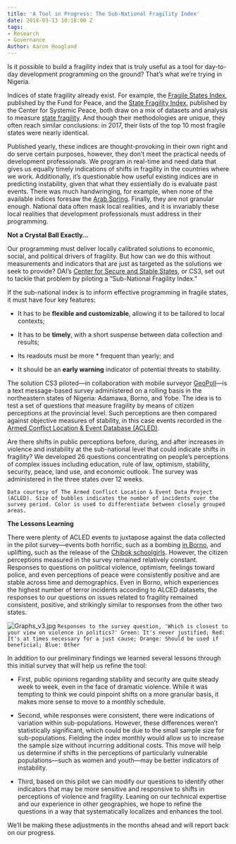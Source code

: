 ```yaml
---
title: 'A Tool in Progress: The Sub-National Fragility Index'
date: 2018-03-13 18:18:00 Z
tags:
- Research
- Governance
Author: Aaron Hoagland
---
```


Is it possible to build a fragility index that is truly useful as a tool for day-to-day development programming on the ground? That’s what we’re trying in Nigeria.

Indices of state fragility already exist. For example, the [Fragile States Index](http://fundforpeace.org/fsi/), published by the Fund for Peace, and the [State Fragility Index](http://www.systemicpeace.org/warlist/warlist.htm), published by the Center for Systemic Peace, both draw on a mix of datasets and analysis to measure [state fragility](https://www.tandfonline.com/doi/abs/10.1080/01436597.2016.1257907?src=recsys&journalCode=ctwq20). And though their methodologies are unique, they often reach similar conclusions: in 2017, their lists of the top 10 most fragile states were nearly identical.

Published yearly, these indices are thought-provoking in their own right and do serve certain purposes, however, they don’t meet the practical needs of development professionals. We program in real-time and need data that gives us equally timely indications of shifts in fragility in the countries where we work. Additionally, it’s questionable how useful existing indices are in predicting instability, given that what they essentially do is evaluate past events. There was much handwringing, for example, when none of the available indices foresaw the [Arab Spring](http://foreignpolicy.com/2011/06/20/dark-crystal/). Finally, they are not granular enough. National data often mask local realities, and it is invariably these local realities that development professionals must address in their programming.

**Not a Crystal Ball Exactly…**

Our programming must deliver locally calibrated solutions to economic, social, and political drivers of fragility. But how can we do this without measurements and indicators that are just as targeted as the solutions we seek to provide? DAI’s [Center for Secure and Stable States](https://www.dai.com/news/dai-launches-the-center-for-secure-and-stable-states), or CS3, set out to tackle that problem by piloting a “Sub-National Fragility Index.”

If the sub-national index is to inform effective programming in fragile states, it must have four key features:

* It has to be **flexible and customizable**, allowing it to be tailored to local contexts;

* It has to be **timely**, with a short suspense between data collection and results;

* Its readouts must be more \* frequent than yearly; and

* It should be an **early warning** indicator of potential threats to stability.

The solution CS3 piloted—in collaboration with mobile surveyor [GeoPoll](https://research.geopoll.com/)—is a text message-based survey administered on a rolling basis in the northeastern states of Nigeria: Adamawa, Borno, and Yobe. The idea is to test a set of questions that measure fragility by means of citizen perceptions at the provincial level. Such perceptions are then compared against objective measures of stability‚ in this case events recorded in the [Armed Conflict Location & Event Database (ACLED)](https://www.acleddata.com/).

Are there shifts in public perceptions before, during, and after increases in violence and instability at the sub-national level that could indicate shifts in fragility? We developed 26 questions concentrating on people’s perceptions of complex issues including education, rule of law, optimism, stability, security, peace, land use, and economic outlook. The survey was administered in the three states over 12 weeks.

<script id="infogram_0__/y1v14SkXcG6S78A9PJDF" title="Nigeria ACLED" src="https://e.infogram.com/js/dist/embed.js?I7M" type="text/javascript"></script>
`Data courtesy of The Armed Conflict Location & Event Data Project (ACLED). Size of bubbles indicates the number of incidents over the survey period. Color is used to differentiate between closely grouped areas.`

**The Lessons Learning**

There were plenty of ACLED events to juxtapose against the data collected in the pilot survey—events both horrific, such as a bombing [in Borno](https://www.reuters.com/article/us-nigeria-security/suicide-bombers-in-northeast-nigerias-maiduguri-kill-17-police-idUSKBN19X1AW), and uplifting, such as the release of the [Chibok schoolgirls](https://www.washingtonpost.com/world/82-chibok-girls-freed-in-nigeria-after-years-in-boko-haram-custody/2017/05/06/34865c84-a398-4af9-90e5-1baafea4f23d_story.html). However, the citizen perceptions measured in the survey remained relatively constant. Responses to questions on political violence, optimism, feelings toward police, and even perceptions of peace were consistently positive and are stable across time and demographics. Even in Borno, which experiences the highest number of terror incidents according to ALCED datasets, the responses to our questions on issues related to fragility remained consistent, positive, and strikingly similar to responses from the other two states.

![Graphs_v3.jpg](/uploads/Graphs_v3.jpg)
`Responses to the survey question, 'Which is closest to your view on violence in politics?' Green: It's never justified; Red: It's at times necessary for a just cause; Orange: Should be used if beneficial; Blue: Other`

In addition to our preliminary findings we learned several lessons through this initial survey that will help us refine the tool:

* First, public opinions regarding stability and security are quite steady week to week, even in the face of dramatic violence. While it was tempting to think we could pinpoint shifts on a more granular basis, it makes more sense to move to a monthly schedule.

* Second, while responses were consistent, there were indications of variation within sub-populations. However, these differences weren’t statistically significant, which could be due to the small sample size for sub-populations. Fielding the index monthly would allow us to increase the sample size without incurring additional costs. This move will help us determine if shifts in the perceptions of particularly vulnerable populations—such as women and youth—may be better indicators of instability.

* Third, based on this pilot we can modify our questions to identify other indicators that may be more sensitive and responsive to shifts in perceptions of violence and fragility. Leaning on our technical expertise and our experience in other geographies, we hope to refine the questions in a way that systematically localizes and enhances the tool.

We’ll be making these adjustments in the months ahead and will report back on our progress.
